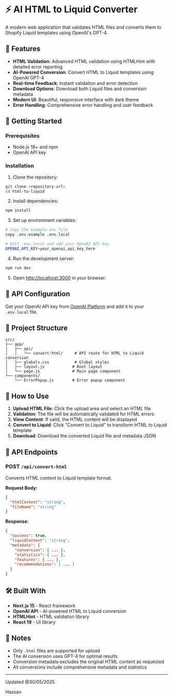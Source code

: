 # ⚡ AI HTML to Liquid Converter

A modern web application that validates HTML files and converts them to Shopify Liquid templates using OpenAI's GPT-4.

## 🌟 Features

- **HTML Validation**: Advanced HTML validation using HTMLHint with detailed error reporting
- **AI-Powered Conversion**: Convert HTML to Liquid templates using OpenAI GPT-4
- **Real-time Feedback**: Instant validation and error detection
- **Download Options**: Download both Liquid files and conversion metadata
- **Modern UI**: Beautiful, responsive interface with dark theme
- **Error Handling**: Comprehensive error handling and user feedback

## 🚀 Getting Started

### Prerequisites

- Node.js 18+ and npm
- OpenAI API key

### Installation

1. Clone the repository:
```bash
git clone <repository-url>
cd html-to-liquid
```

2. Install dependencies:
```bash
npm install
```

3. Set up environment variables:
```bash
# Copy the example env file
copy .env.example .env.local

# Edit .env.local and add your OpenAI API key
OPENAI_API_KEY=your_openai_api_key_here
```

4. Run the development server:
```bash
npm run dev
```

5. Open [http://localhost:3000](http://localhost:3000) in your browser.

## 🔧 API Configuration

Get your OpenAI API key from [OpenAI Platform](https://platform.openai.com/api-keys) and add it to your `.env.local` file.

## 📁 Project Structure

```
src/
├── app/
│   ├── api/
│   │   └── convert-html/     # API route for HTML to Liquid conversion
│   ├── globals.css           # Global styles
│   ├── layout.js            # Root layout
│   └── page.js              # Main page component
└── components/
    └── ErrorPopup.js        # Error popup component
```

## 🎯 How to Use

1. **Upload HTML File**: Click the upload area and select an HTML file
2. **Validation**: The file will be automatically validated for HTML errors
3. **View Content**: If valid, the HTML content will be displayed
4. **Convert to Liquid**: Click "Convert to Liquid" to transform HTML to Liquid template
5. **Download**: Download the converted Liquid file and metadata JSON

## 🔄 API Endpoints

### POST `/api/convert-html`

Converts HTML content to Liquid template format.

**Request Body:**
```json
{
  "htmlContent": "string",
  "fileName": "string"
}
```

**Response:**
```json
{
  "success": true,
  "liquidContent": "string",
  "metadata": {
    "conversion": { ... },
    "statistics": { ... },
    "features": { ... },
    "recommendations": [ ... ]
  }
}
```

## 🛠️ Built With

- **Next.js 15** - React framework
- **OpenAI API** - AI-powered HTML to Liquid conversion
- **HTMLHint** - HTML validation library
- **React 19** - UI library

## 📝 Notes

- Only `.html` files are supported for upload
- The AI conversion uses GPT-4 for optimal results
- Conversion metadata excludes the original HTML content as requested
- All conversions include comprehensive metadata and statistics

---

Updated @30/05/2025

Hassan
